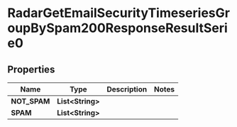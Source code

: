 

# RadarGetEmailSecurityTimeseriesGroupBySpam200ResponseResultSerie0


## Properties

| Name | Type | Description | Notes |
|------------ | ------------- | ------------- | -------------|
|**NOT_SPAM** | **List&lt;String&gt;** |  |  |
|**SPAM** | **List&lt;String&gt;** |  |  |



